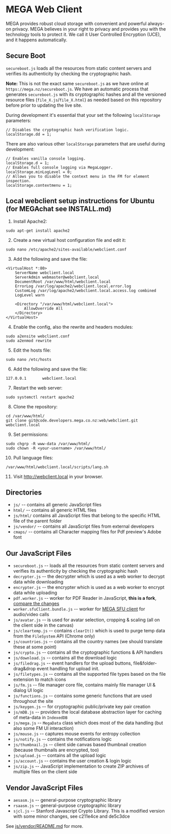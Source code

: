 MEGA Web Client
===============

MEGA provides robust cloud storage with convenient and powerful
always-on privacy. MEGA believes in your right to privacy and provides
you with the technology tools to protect it. We call it User
Controlled Encryption (UCE), and it happens automatically.

Secure Boot
-----------

``secureboot.js`` loads all the resources from static content servers
and verifies its authenticity by checking the cryptographic hash.

**Note:** This is not the exact same ``secureboot.js`` as we have
  online at ``https://mega.nz/secureboot.js``. We have an automatic
  process that generates ``secureboot.js`` with its cryptographic
  hashes and all the versioned resource files
  (``file_X.js``/``file_X.html``) as needed based on this repository
  before prior to updating the live site.

During development it's essential that your set the following
``localStorage`` parameters:

```
// Disables the cryptographic hash verification logic.
localStorage.dd = 1;
```

There are also various other ``localStorage`` parameters that are
useful during development:

```
// Enables vanilla console logging.
localStorage.d = 1;
// Enables full console logging via MegaLogger.
localStorage.minLogLevel = 0;
// Allows you to disable the context menu in the FM for element inspection.
localStorage.contextmenu = 1;
```


Local webclient setup instructions for Ubuntu (for MEGAchat see INSTALL.md)
---------------------------------------------------------------------------

1. Install Apache2:
```
sudo apt-get install apache2
```

2. Create a new virtual host configuration file and edit it:
```
sudo nano /etc/apache2/sites-available/webclient.conf
```

3. Add the following and save the file:

```
<VirtualHost *:80>
    ServerName webclient.local
    ServerAdmin webmaster@webclient.local
    DocumentRoot /var/www/html/webclient.local
    ErrorLog /var/log/apache2/webclient.local.error.log
    CustomLog /var/log/apache2/webclient.local.access.log combined
    LogLevel warn

    <Directory "/var/www/html/webclient.local">
        AllowOverride All
    </Directory>
</VirtualHost>
```

4. Enable the config, also the rewrite and headers modules:
```
sudo a2ensite webclient.conf
sudo a2enmod rewrite
```

5. Edit the hosts file:
```
sudo nano /etc/hosts
```

6. Add the following and save the file:
```
127.0.0.1       webclient.local
```

7. Restart the web server:
```
sudo systemctl restart apache2
```

8. Clone the repository:
```
cd /var/www/html/
git clone git@code.developers.mega.co.nz:web/webclient.git webclient.local
```

9. Set permissions:
```
sudo chgrp -R www-data /var/www/html/
sudo chown -R <your-username> /var/www/html/
```

10. Pull language files:
```
/var/www/html/webclient.local/scripts/lang.sh
```

11. Visit http://webclient.local in your browser.


Directories
-----------

* ``js/`` -- contains all generic JavaScript files
* ``html/`` -- contains all generic HTML files
* ``js/html/`` contains all JavaScript files that belong to the
  specific HTML file of the parent folder
* ``js/vendor/`` -- contains all JavaScript files from external developers
* ``cmaps/`` -- contains all Character mapping files for Pdf preview's Adobe font


Our JavaScript Files
--------------------

* ``secureboot.js`` -- loads all the resources from static content
  servers and verifies its authenticity by checking the cryptographic
  hash
* ``decrypter.js`` -- the decrypter which is used as a web worker to
  decrypt data while downloading
* ``encrypter.js`` -- the encrypter which is used as a web worker to
  encrypt data while uploading
* ``pdf.worker.js`` -- worker for PDF Reader in JavaScript, **this is a fork**, [compare the changes](https://github.com/mozilla/pdf.js/compare/master...meganz:master)
* ``worker.sfuClient.bundle.js`` -- worker for [MEGA SFU client](https://github.com/meganz/sfu-client/)
  for audio/video calls
* ``js/avatar.js`` -- is used for avatar selection, cropping & scaling
  (all on the client side in the canvas)
* ``js/cleartemp.js`` -- contains ``clearIt()`` which is used to purge
  temp data from the ``FileSystem`` API (Chrome only)
* ``js/countries.js`` -- contains all the country names (we should
  translate these at some point)
* ``js/crypto.js`` -- contains all the cryptographic functions & API
  handlers
* ``js/download.js`` -- contains all the download logic
* ``js/filedrag.js`` -- event handlers for the upload buttons,
  file&folder-drag&drop event handling for upload init.
* ``js/filetypes.js`` -- contains all the supported file types based
  on the file extension to match icons
* ``js/fm.js`` -- file manager core file, contains mainly file manager
  UI & dialog UI logic
* ``js/functions.js`` -- contains some generic functions that are used
  throughout the site
* ``js/keygen.js`` -- for cryptographic public/private key pair
  creation
* ``js/mDB.js`` -- providers the local database abstraction layer for
  caching of meta-data in ``IndexedDB``
* ``js/mega.js`` -- ``MegaData`` class which does most of the data
  handling (but also some FM UI interaction)
* ``js/mouse.js`` -- captures mouse events for entropy collection
* ``js/notify.js`` -- contains the notifications logic
* ``js/thumbnail.js`` -- client side canvas based thumbnail creation
  (because thumbnails are encrypted, too)
* ``js/upload.js`` -- contains all the upload logic
* ``js/account.js`` -- contains the user creation & login logic
* ``js/zip.js`` -- JavaScript implementation to create ZIP archives of
  multiple files on the client side


Vendor JavaScript Files
-----------------------

* ``aesasm.js`` -- general-purpose cryptographic library
* ``rsaasm.js`` -- general-purpose cryptographic library
* ``sjcl.js`` -- Stanford Javascript Crypto Library.
  This is a modified version with some minor changes, see c211e4ce and de5c3dce

See [js/vendor/README.md](https://github.com/meganz/webclient/blob/master/js/vendor/README.md) for more.
